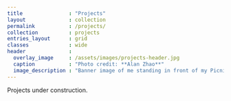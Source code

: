 ```yaml
---
title               : "Projects"
layout              : collection
permalink           : /projects/
collection          : projects
entries_layout      : grid
classes             : wide
header              :
  overlay_image     : /assets/images/projects-header.jpg
  caption           : "Photo credit: **Alan Zhao**"
  image_description : "Banner image of me standing in front of my Picnic Day 2019 project."
---
```


Projects under construction.
